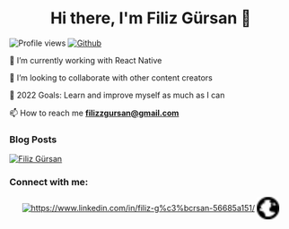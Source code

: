 ### <h1 align="center"> Hi there, I'm Filiz Gürsan 👋 </h1>

![Profile views](https://visitor-badge.laobi.icu/badge?page_id=Filizgursan)   [![Github](https://img.shields.io/github/followers/xfgursan?label=Follow&style=social)](https://github.com/xfgursan)

🔭 I’m currently working with React Native

👯  I’m looking to collaborate with other content creators

🥅 2022 Goals: Learn and improve myself as much as I can

📫 How to reach me **filizzgursan@gmail.com**

### Blog Posts
<!-- BLOG-POST-LIST:START -->
[![Filiz Gürsan](https://github-readme-medium.vercel.app/?username=filizzgursan)](https://medium.com/@filizzgursan) 
<!-- BLOG-POST-LIST:END -->

###
<h3 align="left">Connect with me:</h3>
<p align="center">
<a href="https://www.linkedin.com/in/filiz-g%C3%BCrsan-56685a151/" target="blank"><img align="center" src="https://raw.githubusercontent.com/rahuldkjain/github-profile-readme-generator/master/src/images/icons/Social/linked-in-alt.svg" alt="https://www.linkedin.com/in/filiz-g%c3%bcrsan-56685a151/" height="40" width="40" /></a>
<a href="https://filizzgursan.medium.com/" target="blank"><img align="center" src="https://raw.githubusercontent.com/iconic/open-iconic/master/svg/globe.svg" alt="@filizgursan" height="40" width="40" /></a>
</p>







